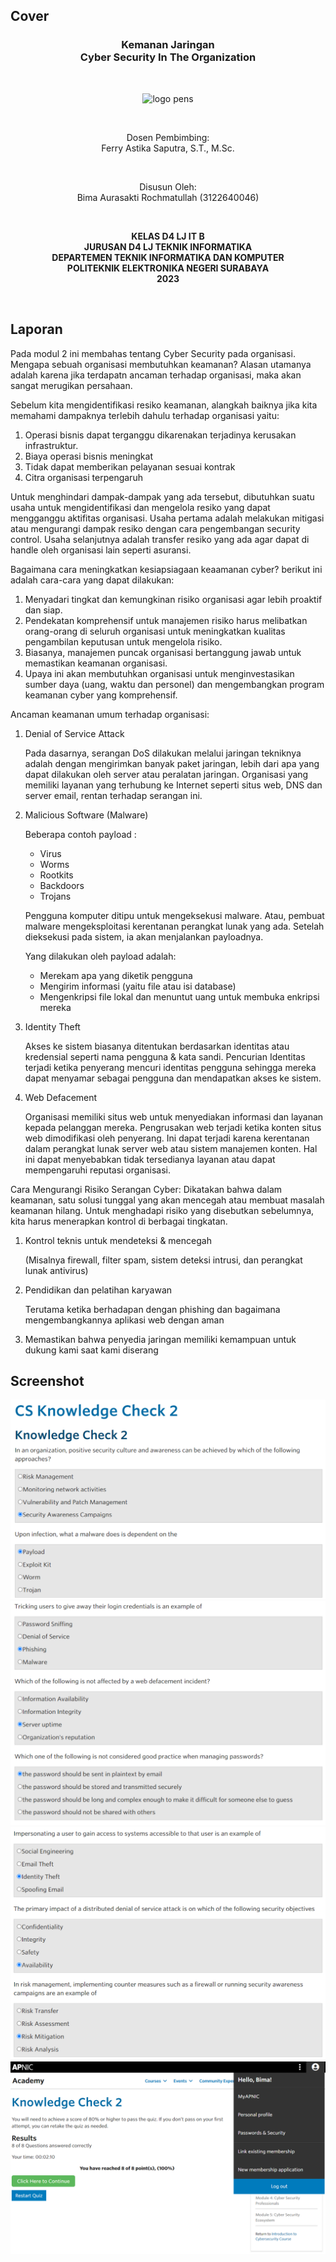 ## Cover

<h3 align="center">
    <b>Kemanan Jaringan</b><br>
    Cyber Security In The Organization
</h3>
<br>
<p align="center">
  <img src="../../public/logo_pens.png" alt="logo pens" width="300">
</p>
<br>
<p align="center">
    Dosen Pembimbing:<br>
    Ferry Astika Saputra, S.T., M.Sc.
</p>
<br>
<p align="center">
    Disusun Oleh:<br>
    Bima Aurasakti Rochmatullah (3122640046)
</p>
<br>
<p align="center">
    <b>
        KELAS D4 LJ IT B <br>
        JURUSAN D4 LJ TEKNIK INFORMATIKA <br>
        DEPARTEMEN TEKNIK INFORMATIKA DAN KOMPUTER <br> 
        POLITEKNIK ELEKTRONIKA NEGERI SURABAYA <br>
        2023
    </b>
</p>
<br>

## Laporan

Pada modul 2 ini membahas tentang Cyber Security pada organisasi. Mengapa sebuah organisasi membutuhkan keamanan? Alasan utamanya adalah karena jika terdapatn ancaman terhadap organisasi, maka akan sangat merugikan persahaan.<br>

Sebelum kita mengidentifikasi resiko keamanan, alangkah baiknya jika kita memahami dampaknya terlebih dahulu terhadap organisasi yaitu:

1. Operasi bisnis dapat terganggu dikarenakan terjadinya kerusakan infrastruktur.
2. Biaya operasi bisnis meningkat
3. Tidak dapat memberikan pelayanan sesuai kontrak
4. Citra organisasi terpengaruh

Untuk menghindari dampak-dampak yang ada tersebut, dibutuhkan suatu usaha untuk mengidentifikasi dan mengelola resiko yang dapat mengganggu aktifitas organisasi. Usaha pertama adalah melakukan mitigasi atau mengurangi dampak resiko dengan cara pengembangan security control. Usaha selanjutnya adalah transfer resiko yang ada agar dapat di handle oleh organisasi lain seperti asuransi.

Bagaimana cara meningkatkan kesiapsiagaan keaamanan cyber? berikut ini adalah cara-cara yang dapat dilakukan:

1. Menyadari tingkat dan kemungkinan risiko organisasi agar lebih proaktif dan siap.
2. Pendekatan komprehensif untuk manajemen risiko harus melibatkan orang-orang di seluruh organisasi untuk meningkatkan kualitas pengambilan keputusan untuk mengelola risiko.
3. Biasanya, manajemen puncak organisasi bertanggung jawab untuk memastikan keamanan organisasi.
4. Upaya ini akan membutuhkan organisasi untuk menginvestasikan sumber daya (uang, waktu dan personel) dan mengembangkan program keamanan cyber yang komprehensif.

Ancaman keamanan umum terhadap organisasi:

1. Denial of Service Attack

    Pada dasarnya, serangan DoS dilakukan melalui jaringan tekniknya adalah dengan mengirimkan banyak paket jaringan, lebih dari apa yang dapat dilakukan oleh server atau peralatan jaringan. Organisasi yang memiliki layanan yang terhubung ke Internet seperti situs web, DNS dan server email, rentan terhadap serangan ini.

2. Malicious Software (Malware)

    Beberapa contoh payload :

    - Virus
    - Worms
    - Rootkits
    - Backdoors
    - Trojans

    Pengguna komputer ditipu untuk mengeksekusi malware. Atau, pembuat malware mengeksploitasi kerentanan perangkat lunak yang ada. Setelah dieksekusi pada sistem, ia akan menjalankan payloadnya.

    Yang dilakukan oleh payload adalah:

    - Merekam apa yang diketik pengguna
    - Mengirim informasi (yaitu file atau isi database)
    - Mengenkripsi file lokal dan menuntut uang untuk membuka enkripsi mereka

3. Identity Theft

    Akses ke sistem biasanya ditentukan berdasarkan identitas atau kredensial seperti nama pengguna & kata sandi. Pencurian Identitas terjadi ketika penyerang mencuri identitas pengguna sehingga mereka dapat menyamar sebagai pengguna dan mendapatkan akses ke sistem.

4. Web Defacement

    Organisasi memiliki situs web untuk menyediakan informasi dan layanan kepada pelanggan mereka.
    Pengrusakan web terjadi ketika konten situs web dimodifikasi oleh penyerang. Ini dapat terjadi karena kerentanan dalam perangkat lunak server web atau sistem manajemen konten. Hal ini dapat menyebabkan tidak tersedianya layanan atau dapat mempengaruhi reputasi organisasi.

Cara Mengurangi Risiko Serangan Cyber:
Dikatakan bahwa dalam keamanan, satu solusi tunggal yang akan mencegah atau membuat masalah keamanan hilang. Untuk menghadapi risiko yang disebutkan sebelumnya, kita harus menerapkan kontrol di berbagai tingkatan.

1. Kontrol teknis untuk mendeteksi & mencegah

    (Misalnya firewall, filter spam, sistem deteksi intrusi, dan perangkat lunak antivirus)

2. Pendidikan dan pelatihan karyawan

    Terutama ketika berhadapan dengan phishing dan bagaimana mengembangkannya aplikasi web dengan aman

3. Memastikan bahwa penyedia jaringan memiliki kemampuan untuk dukung kami saat kami diserang

## Screenshot

![Screenshot](image/1.png)<br>
![Screenshot](image/2.png)<br>
![Screenshot](image/3.png)<br>
![Screenshot](image/4.png)
